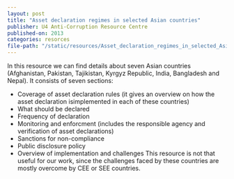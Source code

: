 ```yaml
---
layout: post
title: "Asset declaration regimes in selected Asian countries"
publisher: U4 Anti-Corruption Resource Centre
published-on: 2013
categories: resorces
file-path: "/static/resources/Asset_declaration_regimes_in_selected_Asian_countries.pdf"
---
```

In this resource we can find details about seven Asian countries (Afghanistan, Pakistan, Tajikistan,
Kyrgyz Republic, India, Bangladesh and Nepal). It consists of seven sections:
- Coverage of asset declaration rules (it gives an overview on how the asset declaration isimplemented in each of these countries)
- What should be declared
- Frequency of declaration
- Monitoring and enforcment (includes the responsible agency and verification of asset declarations)
- Sanctions for non-compliance
- Public disclosure policy
- Overview of implementation and challenges
This resource is not that useful for our work, since the challenges faced by these countries are mostly
overcome by CEE or SEE countries.